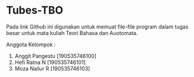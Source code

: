 # Tubes-TBO

Pada link Github ini digunakan untuk memuat file-file program dalam tugas besar untuk mata kuliah Teori Bahasa dan Auotomata.

Anggota Kelompok : 
1. Anggit Pangestu [190535746100]
2. Hefi Ratna N [190535746101]
3. Moza Nailur R [190535746103]
